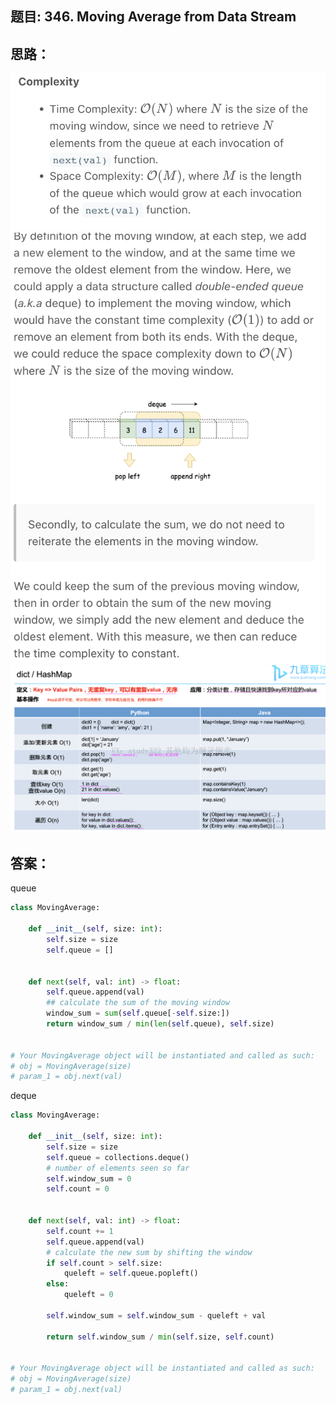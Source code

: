 ## 题目: 346. Moving Average from Data Stream

## 思路：
![a](https://github.com/SSRRBB/Leetcode/blob/main/Images/273.png)
![a](https://github.com/SSRRBB/Leetcode/blob/main/Images/274.png)
![a](https://github.com/SSRRBB/Leetcode/blob/main/Images/275.png)




## 答案：
queue
```python
class MovingAverage:

    def __init__(self, size: int):
        self.size = size
        self.queue = []
    
        
    def next(self, val: int) -> float:
        self.queue.append(val)
        ## calculate the sum of the moving window
        window_sum = sum(self.queue[-self.size:])
        return window_sum / min(len(self.queue), self.size)


# Your MovingAverage object will be instantiated and called as such:
# obj = MovingAverage(size)
# param_1 = obj.next(val)


```

deque
```python
class MovingAverage:

    def __init__(self, size: int):
        self.size = size
        self.queue = collections.deque()
        # number of elements seen so far
        self.window_sum = 0
        self.count = 0
    
        
    def next(self, val: int) -> float:
        self.count += 1
        self.queue.append(val)
        # calculate the new sum by shifting the window
        if self.count > self.size:
            queleft = self.queue.popleft()
        else:
            queleft = 0
            
        self.window_sum = self.window_sum - queleft + val
        
        return self.window_sum / min(self.size, self.count)


# Your MovingAverage object will be instantiated and called as such:
# obj = MovingAverage(size)
# param_1 = obj.next(val)



```
